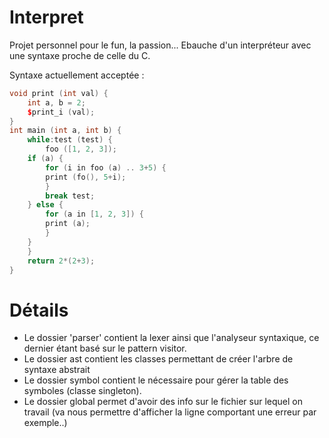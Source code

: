 # Interpret

Projet personnel pour le fun, la passion...
Ebauche d'un interpréteur avec une syntaxe proche de celle du C.

Syntaxe actuellement acceptée :

```C++
void print (int val) {
    int a, b = 2;
    $print_i (val);
}
int main (int a, int b) {
    while:test (test) {
	    foo ([1, 2, 3]);
	if (a) {
	    for (i in foo (a) .. 3+5) {
		print (fo(), 5+i);
	    }
	    break test;
	} else {
	    for (a in [1, 2, 3]) {
		print (a);
	    }
	}
    }
    return 2*(2+3);
}
```

# Détails

- Le dossier 'parser' contient la lexer ainsi que l'analyseur syntaxique, ce dernier étant basé sur le pattern visitor.
- Le dossier ast contient les classes permettant de créer l'arbre de syntaxe abstrait
- Le dossier symbol contient le nécessaire pour gérer la table des symboles (classe singleton).
- Le dossier global permet d'avoir des info sur le fichier sur lequel on travail (va nous permettre d'afficher la ligne comportant une erreur par exemple..)
